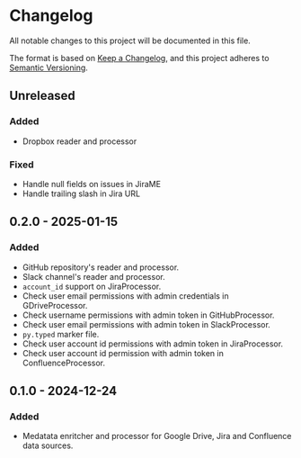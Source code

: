 # Changelog

All notable changes to this project will be documented in this file.

The format is based on [Keep a Changelog](https://keepachangelog.com/en/1.1.0/),
and this project adheres to [Semantic Versioning](https://semver.org/spec/v2.0.0.html).

## Unreleased

### Added

- Dropbox reader and processor

### Fixed

- Handle null fields on issues in JiraME
- Handle trailing slash in Jira URL


## 0.2.0 - 2025-01-15

### Added

- GitHub repository's reader and processor.
- Slack channel's reader and processor.
- `account_id` support on JiraProcessor.
- Check user email permissions with admin credentials in GDriveProcessor.
- Check username permissions with admin token in GitHubProcessor.
- Check user email permissions with admin token in SlackProcessor.
- `py.typed` marker file.
- Check user account id permissions with admin token in JiraProcessor.
- Check user account id permission with admin token in ConfluenceProcessor.

## 0.1.0 - 2024-12-24

### Added

- Medatata enritcher and processor for Google Drive, Jira and Confluence data sources.
